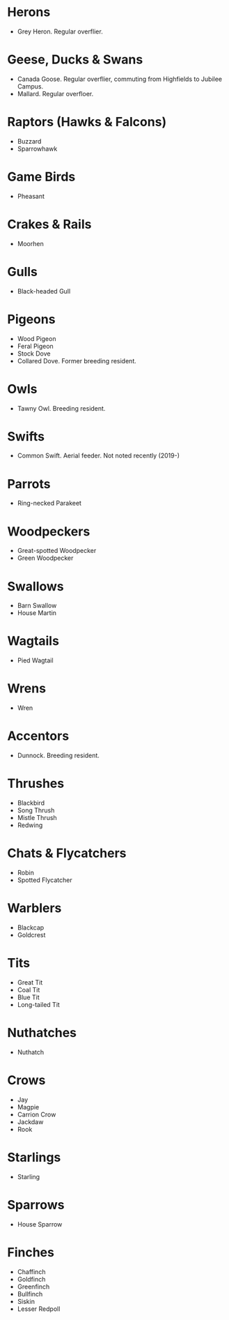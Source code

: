 # Herons
* Grey Heron. Regular overflier.
# Geese, Ducks & Swans
* Canada Goose. Regular overflier, commuting from Highfields to Jubilee Campus.
* Mallard. Regular overfloer.
# Raptors (Hawks & Falcons)
* Buzzard
* Sparrowhawk
# Game Birds
* Pheasant
# Crakes & Rails
* Moorhen
# Gulls
* Black-headed Gull
# Pigeons
* Wood Pigeon
* Feral Pigeon
* Stock Dove
* Collared Dove. Former breeding resident.
# Owls
* Tawny Owl. Breeding resident.
# Swifts
* Common Swift. Aerial feeder. Not noted recently (2019-)
# Parrots
* Ring-necked Parakeet
# Woodpeckers
* Great-spotted Woodpecker
* Green Woodpecker
# Swallows
* Barn Swallow
* House Martin
# Wagtails
* Pied Wagtail
# Wrens
* Wren
# Accentors
* Dunnock. Breeding resident.
# Thrushes
* Blackbird
* Song Thrush
* Mistle Thrush
* Redwing
# Chats & Flycatchers
* Robin
* Spotted Flycatcher
# Warblers
* Blackcap
* Goldcrest
# Tits
* Great Tit
* Coal Tit
* Blue Tit
* Long-tailed Tit
# Nuthatches
* Nuthatch
# Crows
* Jay
* Magpie
* Carrion Crow
* Jackdaw
* Rook
# Starlings
* Starling
# Sparrows
* House Sparrow
# Finches
* Chaffinch
* Goldfinch
* Greenfinch
* Bullfinch
* Siskin
* Lesser Redpoll

